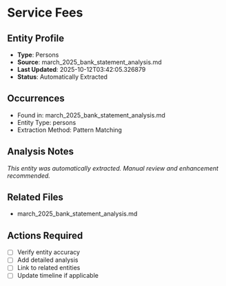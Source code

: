 # Service Fees

## Entity Profile
- **Type**: Persons
- **Source**: march_2025_bank_statement_analysis.md
- **Last Updated**: 2025-10-12T03:42:05.326879
- **Status**: Automatically Extracted

## Occurrences
- Found in: march_2025_bank_statement_analysis.md
- Entity Type: persons
- Extraction Method: Pattern Matching

## Analysis Notes
*This entity was automatically extracted. Manual review and enhancement recommended.*

## Related Files
- march_2025_bank_statement_analysis.md

## Actions Required
- [ ] Verify entity accuracy
- [ ] Add detailed analysis
- [ ] Link to related entities
- [ ] Update timeline if applicable
